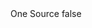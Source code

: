 <?xml version="1.0" encoding="UTF-8"?>
<CustomMetadata xmlns="http://soap.sforce.com/2006/04/metadata">
    <label>One Source</label>
    <protected>false</protected>
</CustomMetadata>
